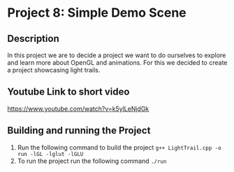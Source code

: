 # Project 8: Simple Demo Scene

## Description
In this project we are to decide a project we want to do ourselves to explore and learn more about OpenGL and animations. For this we decided to create a project showcasing light trails.

## Youtube Link to short video
https://www.youtube.com/watch?v=k5ylLeNjdGk

## Building and running the Project
1. Run the following command to build the project `g++ LightTrail.cpp -o run -lGL -lglut -lGLU`
2. To run the project run the following command `./run` 

